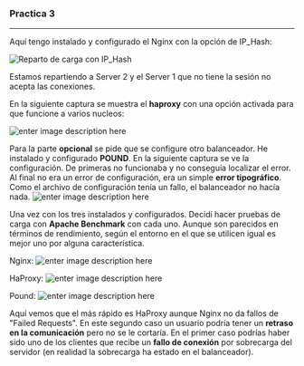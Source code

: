 ### Practica 3

----------

Aquí tengo instalado y configurado el Nginx con la opción de IP_Hash:

![Reparto de carga con IP_Hash](https://github.com/Jesus-Sheriff/SWAP/blob/master/Practica3/Capturas/carga%20con%20ab%20e%20ip_hash.png?raw=true)

 Estamos repartiendo a Server 2 y el Server 1 que no tiene la sesión no acepta las conexiones.

En la siguiente captura se muestra el **haproxy** con una opción activada para que funcione a varios nucleos:

![enter image description here](https://raw.githubusercontent.com/Jesus-Sheriff/SWAP/master/Practica3/Capturas/ab_haproxy_multicore.tiff)

Para la parte **opcional** se pide que se configure otro balanceador. He instalado y configurado **POUND**. 
En la siguiente captura se ve la configuración. De primeras no funcionaba y no conseguía localizar el error. Al final no era un error de configuración, era un simple **error tipográfico**. Como el archivo de configuración tenía un fallo, el balanceador no hacía nada. 
![enter image description here](https://raw.githubusercontent.com/Jesus-Sheriff/SWAP/master/Practica3/Capturas/pound%20config%20error%20tipografico.tiff)

Una vez con los tres instalados y configurados. Decidí hacer pruebas de carga con **Apache Benchmark** con cada uno.
Aunque son parecidos en términos de rendimiento, según el entorno en el que se utilicen igual es mejor uno por alguna característica.

Nginx:
![enter image description here](https://github.com/Jesus-Sheriff/SWAP/blob/master/Practica3/Capturas/tiempos%20nginx.png?raw=true)

HaProxy:
![enter image description here](https://raw.githubusercontent.com/Jesus-Sheriff/SWAP/master/Practica3/Capturas/tiempos%20haproxy.tiff)

Pound:
![enter image description here](https://raw.githubusercontent.com/Jesus-Sheriff/SWAP/master/Practica3/Capturas/tiempos%20pound.tiff)

Aquí vemos que el más rápido es HaProxy aunque Nginx no da fallos de "Failed Requests". En este segundo caso un usuario podría tener un **retraso en la comunicación** pero no se le cortaría. En el primer caso podrías haber sido uno de los clientes que recibe un **fallo de conexión** por sobrecarga del servidor (en realidad la sobrecarga ha estado en el balanceador).